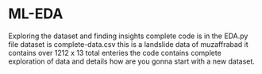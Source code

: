 # ML-EDA
Exploring the dataset and finding insights 
complete code is in the EDA.py file
dataset is  complete-data.csv
this is a landslide data of muzaffrabad it contains over 1212 x 13 total enteries 
the code contains complete exploration of data and details how are you gonna start with a new dataset.
